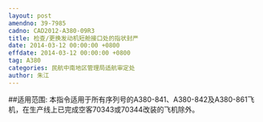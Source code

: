```yaml
---
layout: post
amendno: 39-7985
cadno: CAD2012-A380-09R3
title: 检查/更换发动机短舱接口处的指状封严
date: 2014-03-12 00:00:00 +0800
effdate: 2014-03-12 00:00:00 +0800
tag: A380
categories: 民航中南地区管理局适航审定处
author: 朱江
---
```


##适用范围:
本指令适用于所有序列号的A380-841、A380-842及A380-861飞机，在生产线上已完成空客70343或70344改装的飞机除外。

